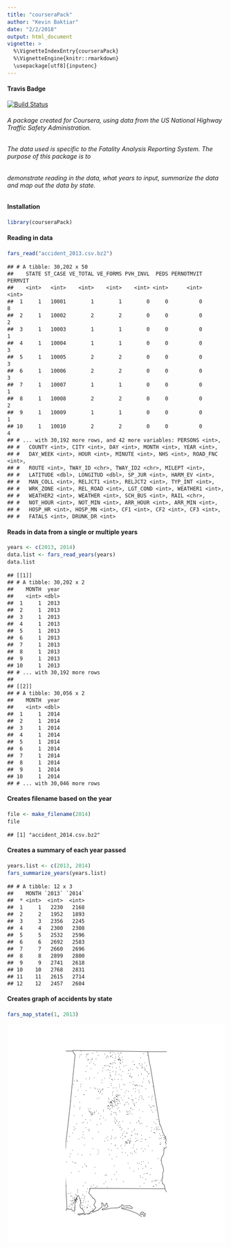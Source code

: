 ```yaml
---
title: "courseraPack"
author: "Kevin Baktiar"
date: "2/2/2018"
output: html_document
vignette: >
  %\VignetteIndexEntry{courseraPack}
  %\VignetteEngine{knitr::rmarkdown}
  \usepackage[utf8]{inputenc}
---
```


#### Travis Badge

[![Build Status](https://travis-ci.org/afterafx/theCourtyard.svg?branch=master)](https://travis-ci.org/afterafx/theCourtyard)


###### A package created for Coursera, using data from the US National Highway Traffic Safety Administration.
###### The data used is specific to the Fatality Analysis Reporting System. The purpose of this package is to
###### demonstrate reading in the data, what years to input, summarize the data and map out the data by state.

#### Installation


```r
library(courseraPack)
```


#### Reading in data


```r
fars_read("accident_2013.csv.bz2")
```

```
## # A tibble: 30,202 x 50
##    STATE ST_CASE VE_TOTAL VE_FORMS PVH_INVL  PEDS PERNOTMVIT PERMVIT
##    <int>   <int>    <int>    <int>    <int> <int>      <int>   <int>
##  1     1   10001        1        1        0     0          0       8
##  2     1   10002        2        2        0     0          0       2
##  3     1   10003        1        1        0     0          0       1
##  4     1   10004        1        1        0     0          0       3
##  5     1   10005        2        2        0     0          0       3
##  6     1   10006        2        2        0     0          0       3
##  7     1   10007        1        1        0     0          0       1
##  8     1   10008        2        2        0     0          0       2
##  9     1   10009        1        1        0     0          0       1
## 10     1   10010        2        2        0     0          0       4
## # ... with 30,192 more rows, and 42 more variables: PERSONS <int>,
## #   COUNTY <int>, CITY <int>, DAY <int>, MONTH <int>, YEAR <int>,
## #   DAY_WEEK <int>, HOUR <int>, MINUTE <int>, NHS <int>, ROAD_FNC <int>,
## #   ROUTE <int>, TWAY_ID <chr>, TWAY_ID2 <chr>, MILEPT <int>,
## #   LATITUDE <dbl>, LONGITUD <dbl>, SP_JUR <int>, HARM_EV <int>,
## #   MAN_COLL <int>, RELJCT1 <int>, RELJCT2 <int>, TYP_INT <int>,
## #   WRK_ZONE <int>, REL_ROAD <int>, LGT_COND <int>, WEATHER1 <int>,
## #   WEATHER2 <int>, WEATHER <int>, SCH_BUS <int>, RAIL <chr>,
## #   NOT_HOUR <int>, NOT_MIN <int>, ARR_HOUR <int>, ARR_MIN <int>,
## #   HOSP_HR <int>, HOSP_MN <int>, CF1 <int>, CF2 <int>, CF3 <int>,
## #   FATALS <int>, DRUNK_DR <int>
```

#### Reads in data from a single or multiple years


```r
years <- c(2013, 2014)
data.list <- fars_read_years(years)
data.list
```

```
## [[1]]
## # A tibble: 30,202 x 2
##    MONTH  year
##    <int> <dbl>
##  1     1  2013
##  2     1  2013
##  3     1  2013
##  4     1  2013
##  5     1  2013
##  6     1  2013
##  7     1  2013
##  8     1  2013
##  9     1  2013
## 10     1  2013
## # ... with 30,192 more rows
## 
## [[2]]
## # A tibble: 30,056 x 2
##    MONTH  year
##    <int> <dbl>
##  1     1  2014
##  2     1  2014
##  3     1  2014
##  4     1  2014
##  5     1  2014
##  6     1  2014
##  7     1  2014
##  8     1  2014
##  9     1  2014
## 10     1  2014
## # ... with 30,046 more rows
```

#### Creates filename based on the year


```r
file <- make_filename(2014)
file
```

```
## [1] "accident_2014.csv.bz2"
```

#### Creates a summary of each year passed


```r
years.list <- c(2013, 2014)
fars_summarize_years(years.list)
```

```
## # A tibble: 12 x 3
##    MONTH `2013` `2014`
##  * <int>  <int>  <int>
##  1     1   2230   2168
##  2     2   1952   1893
##  3     3   2356   2245
##  4     4   2300   2308
##  5     5   2532   2596
##  6     6   2692   2583
##  7     7   2660   2696
##  8     8   2899   2800
##  9     9   2741   2618
## 10    10   2768   2831
## 11    11   2615   2714
## 12    12   2457   2604
```


#### Creates graph of accidents by state


```r
fars_map_state(1, 2013)
```

![plot of chunk unnamed-chunk-16](figure/unnamed-chunk-16-1.png)
